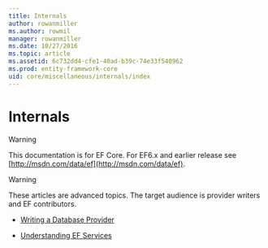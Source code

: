 ```yaml
---
title: Internals
author: rowanmiller
ms.author: rowmil
manager: rowanmiller
ms.date: 10/27/2016
ms.topic: article
ms.assetid: 6c732dd4-cfe1-40ad-b39c-74e33f540962
ms.prod: entity-framework-core
uid: core/miscellaneous/internals/index
---
```

# Internals

> [!WARNING]
> This documentation is for EF Core. For EF6.x and earlier release see [http://msdn.com/data/ef](http://msdn.com/data/ef).

> [!WARNING]
> These articles are advanced topics. The target audience is provider writers and EF contributors.

* [Writing a Database Provider](writing-a-provider.md)

* [Understanding EF Services](services.md)
